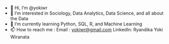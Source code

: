 - 👋 Hi, I’m @yokiwr
- 👀 I’m interested in Sociology, Data Analytics, Data Science, and all about the Data
- 🌱 I’m currently learning Python, SQL, R, and Machine Learning
- 📫 How to reach me :
  Email : yokiwr@gmail.com
  LinkedIn: Ryandika Yoki Wiranata
  

<!---
yokiwr/yokiwr is a ✨ special ✨ repository because its `README.md` (this file) appears on your GitHub profile.
You can click the Preview link to take a look at your changes.
--->

